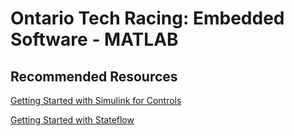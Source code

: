 # Ontario Tech Racing: Embedded Software - MATLAB

## Recommended Resources

[Getting Started with Simulink for Controls](https://youtu.be/bE179wgm164)

[Getting Started with Stateflow](https://youtu.be/cXnT5-zY3YI)
